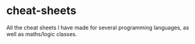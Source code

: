 # cheat-sheets
All the cheat sheets I have made for several programming languages, as well as maths/logic classes. 
